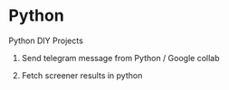 # Python
Python DIY Projects

1. Send telegram message from Python / Google collab

2. Fetch screener results in python
